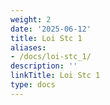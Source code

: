 ```yaml
---
weight: 2
date: '2025-06-12'
title: Loi Stc 1
aliases:
- /docs/loi-stc_1/
description: ''
linkTitle: Loi Stc 1
type: docs
---
```


